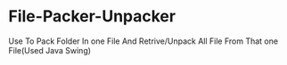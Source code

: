 # File-Packer-Unpacker
Use To Pack Folder In one File And Retrive/Unpack All File From That one File(Used Java Swing)
